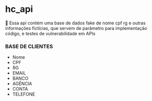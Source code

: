 ﻿# hc_api


📌 Essa api contém uma base de dados fake de nome cpf rg e outras informações fictícias, que servem de parâmetro para implementação código, e testes de vulnerabilidade em APIs

### BASE DE CLIENTES  

* Nome
* CPF
* RG
* EMAIL
* BANCO
* AGÊNCIA
* CONTA
* TELEFONE

